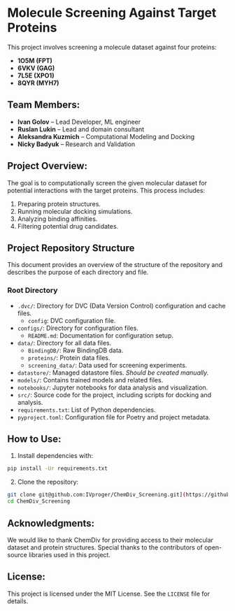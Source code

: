 
# Molecule Screening Against Target Proteins

This project involves screening a molecule dataset against four proteins:
- **1O5M (FPT)**
- **6VKV (GAG)**
- **7L5E (XPO1)**
- **8QYR (MYH7)**

## Team Members:
- **Ivan Golov** – Lead Developer, ML engineer
- **Ruslan Lukin** –  Lead and domain consultant
- **Aleksandra Kuzmich** – Computational Modeling and Docking
- **Nicky Badyuk** – Research and Validation 

## Project Overview:
The goal is to computationally screen the given molecular dataset for potential interactions with the target proteins. This process includes:
1. Preparing protein structures.
2. Running molecular docking simulations.
3. Analyzing binding affinities.
4. Filtering potential drug candidates.

## Project Repository Structure

This document provides an overview of the structure of the repository and describes the purpose of each directory and file.

### Root Directory
- `.dvc/`: Directory for DVC (Data Version Control) configuration and cache files.
  - `config`: DVC configuration file.
- `configs/`: Directory for configuration files.
  - `README.md`: Documentation for configuration setup.
- `data/`: Directory for all data files.
  - `BindingDB/`: Raw BindingDB data.
  - `proteins/`: Protein data files.
  - `screening_data/`: Data used for screening experiments.
- `datastore/`: Managed datastore files. _Should be created manually._
- `models/`: Contains trained models and related files.
- `notebooks/`: Jupyter notebooks for data analysis and visualization.
- `src/`: Source code for the project, including scripts for docking and analysis.
- `requirements.txt`: List of Python dependencies.
- `pyproject.toml`: Configuration file for Poetry and project metadata.

## How to Use:
1. Install dependencies with:
```bash
pip install -Ur requirements.txt
```

2. Clone the repository:
```bash
git clone git@github.com:IVproger/ChemDiv_Screening.git](https://github.com/IVproger/ChemDiv_Screening.git)
cd ChemDiv_Screening
```

## Acknowledgments:
We would like to thank ChemDiv for providing access to their molecular dataset and protein structures. Special thanks to the contributors of open-source libraries used in this project.

## License:
This project is licensed under the MIT License. See the `LICENSE` file for details.
